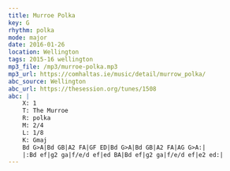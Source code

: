 ```yaml
---
title: Murroe Polka
key: G
rhythm: polka
mode: major
date: 2016-01-26
location: Wellington
tags: 2015-16 wellington 
mp3_file: /mp3/murroe-polka.mp3
mp3_url: https://comhaltas.ie/music/detail/murrow_polka/ 
abc_source: Wellington
abc_url: https://thesession.org/tunes/1508
abc: |
    X: 1
    T: The Murroe
    R: polka
    M: 2/4
    L: 1/8
    K: Gmaj
    Bd G>A|Bd GB|A2 FA|GF ED|Bd G>A|Bd GB|A2 FA|AG G>A:|
    |:Bd ef|g2 ga|f/e/d ef|ed BA|Bd ef|g2 ga|f/e/d ef|e2 ed:|
---
```

